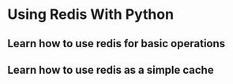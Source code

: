 # Using Redis With Python

## Learn how to use redis for basic operations
## Learn how to use redis as a simple cache
